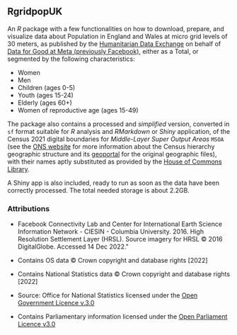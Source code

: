 ## RgridpopUK

An $R$ package with a few functionalities on how to download, prepare, and visualize data about Population in England and Wales at micro grid levels of 30 meters, as published by the [Humanitarian Data Exchange](https://data.humdata.org/) on behalf of [Data for Good at Meta (previously Facebook)](https://data.humdata.org/organization/74ad0574-923d-430b-8d52-ad80256c4461), either as a Total, or segmented by the following characteristics:
- Women 
- Men 
- Children (ages 0-5)
- Youth (ages 15-24)
- Elderly (ages 60+)
- Women of reproductive age (ages 15-49)

The package also contains a processed and *simplified* version, converted in `sf` format suitable for $R$ analysis and *RMarkdown*  or *Shiny* application, of the Census 2021 digital boundaries for *Middle-Layer Super Output Areas* `MSOA` (see the [ONS website](https://www.ons.gov.uk/methodology/geography/ukgeographies/censusgeographies/census2021geographies) for more information about the Census hierarchy geographic structure and its [geoportal](https://geoportal.statistics.gov.uk/search?collection=Dataset&sort=name&tags=all(BDY_MSOA%2CDEC_2021)) for the original geographic files), with their names aptly substituted as provided by the [House of Commons Library](https://houseofcommonslibrary.github.io/msoanames/).

A Shiny app is also included, ready to run as soon as the data have been correctly processed. The total needed storage is about 2.2GB.


### Attributions

 - Facebook Connectivity Lab and Center for International Earth Science Information Network - CIESIN - Columbia University. 2016. High Resolution Settlement Layer (HRSL). Source imagery for HRSL © 2016 DigitalGlobe. Accessed 14 Dec 2022."

 - Contains OS data © Crown copyright and database rights [2022] 
 
 - Contains National Statistics data © Crown copyright and database rights [2022] 
 
 - Source: Office for National Statistics licensed under the [Open Government Licence v.3.0](http://www.nationalarchives.gov.uk/doc/open-government-licence/version/3/)

 - Contains Parliamentary information licensed under the [Open Parliament Licence v3.0](https://www.parliament.uk/site-information/copyright/open-parliament-licence/)
